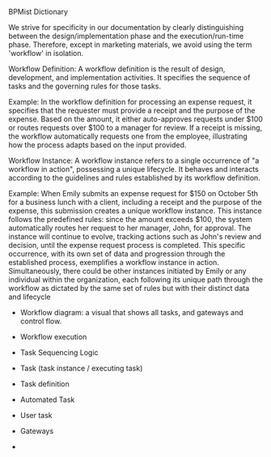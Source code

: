 BPMist Dictionary

We strive for specificity in our documentation by clearly distinguishing between the design/implementation phase and the execution/run-time phase. Therefore, except in marketing materials, we avoid using the term 'workflow' in isolation.

Workflow Definition: A workflow definition is the result of design, development, and implementation activities. It specifies the sequence of tasks and the governing rules for those tasks.

Example: In the workflow definition for processing an expense request, it specifies that the requester must provide a receipt and the purpose of the expense. Based on the amount, it either auto-approves requests under $100 or routes requests over $100 to a manager for review. If a receipt is missing, the workflow automatically requests one from the employee, illustrating how the process adapts based on the input provided. 

Workflow Instance: A workflow instance refers to a single occurrence of "a workflow in action", possessing a unique lifecycle. It behaves and interacts according to the guidelines and rules established by its workflow definition.

Example: When Emily submits an expense request for $150 on October 5th for a business lunch with a client, including a receipt and the purpose of the expense, this submission creates a unique workflow instance. This instance follows the predefined rules: since the amount exceeds $100, the system automatically routes her request to her manager, John, for approval. The instance will continue to evolve, tracking actions such as John's review and decision, until the expense request process is completed. This specific occurrence, with its own set of data and progression through the established process, exemplifies a workflow instance in action. Simultaneously, there could be other instances initiated by Emily or any individual within the organization, each following its unique path through the workflow as dictated by the same set of rules but with their distinct data and lifecycle


- Workflow diagram: a visual that shows all tasks, and gateways and control flow. 

- Workflow execution
- Task Sequencing Logic
- Task (task instance / executing task)
- Task definition
- Automated Task
- User task
- Gateways
- 
